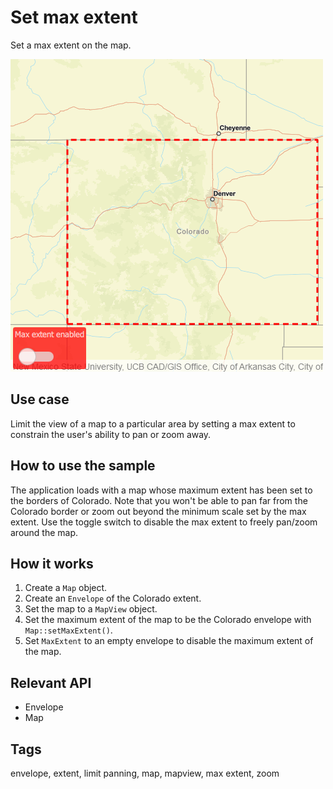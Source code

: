 # Set max extent

Set a max extent on the map.

![](screenshot.png)

## Use case

Limit the view of a map to a particular area by setting a max extent to constrain the user's ability to pan or zoom away. 

## How to use the sample

The application loads with a map whose maximum extent has been set to the borders of Colorado. Note that you won't be able to pan far from the Colorado border or zoom out beyond the minimum scale set by the max extent. Use the toggle switch to disable the max extent to freely pan/zoom around the map.

## How it works

1. Create a `Map` object.
2. Create an `Envelope` of the Colorado extent.
3. Set the map to a `MapView` object.
4. Set the maximum extent of the map to be the Colorado envelope with `Map::setMaxExtent()`.
5. Set `MaxExtent` to an empty envelope to disable the maximum extent of the map.

## Relevant API

* Envelope
* Map

## Tags

envelope, extent, limit panning, map, mapview, max extent, zoom

